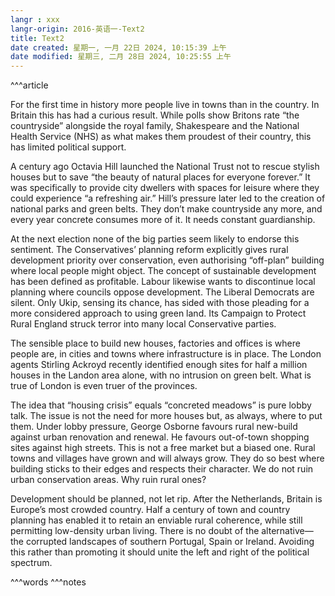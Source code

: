 ```yaml
---
langr : xxx
langr-origin: 2016-英语一-Text2
title: Text2
date created: 星期一, 一月 22日 2024, 10:15:39 上午
date modified: 星期三, 二月 28日 2024, 10:25:55 上午
---
```


^^^article

For the first time in history more people live in towns than in the country. In Britain this has had a curious result. While polls show Britons rate “the countryside” alongside the royal family, Shakespeare and the National Health Service (NHS) as what makes them proudest of their country, this has limited political support.

A century ago Octavia Hill launched the National Trust not to rescue stylish houses but to save “the beauty of natural places for everyone forever.” It was specifically to provide city dwellers with spaces for leisure where they could experience “a refreshing air.” Hill’s pressure later led to the creation of national parks and green belts. They don’t make countryside any more, and every year concrete consumes more of it. It needs constant guardianship.

At the next election none of the big parties seem likely to endorse this sentiment. The Conservatives’ planning reform explicitly gives rural development priority over conservation, even authorising “off-plan” building where local people might object. The concept of sustainable development has been defined as profitable. Labour likewise wants to discontinue local planning where councils oppose development. The Liberal Democrats are silent. Only Ukip, sensing its chance, has sided with those pleading for a more considered approach to using green land. Its Campaign to Protect Rural England struck terror into many local Conservative parties.

The sensible place to build new houses, factories and offices is where people are, in cities and towns where infrastructure is in place. The London agents Stirling Ackroyd recently identified enough sites for half a million houses in the Landon area alone, with no intrusion on green belt. What is true of London is even truer of the provinces.

The idea that “housing crisis” equals “concreted meadows” is pure lobby talk. The issue is not the need for more houses but, as always, where to put them. Under lobby pressure, George Osborne favours rural new-build against urban renovation and renewal. He favours out-of-town shopping sites against high streets. This is not a free market but a biased one. Rural towns and villages have grown and will always grow. They do so best where building sticks to their edges and respects their character. We do not ruin urban conservation areas. Why ruin rural ones?

Development should be planned, not let rip. After the Netherlands, Britain is Europe’s most crowded country. Half a century of town and country planning has enabled it to retain an enviable rural coherence, while still permitting low-density urban living. There is no doubt of the alternative—the corrupted landscapes of southern Portugal, Spain or Ireland. Avoiding this rather than promoting it should unite the left and right of the political spectrum.




^^^words
^^^notes
